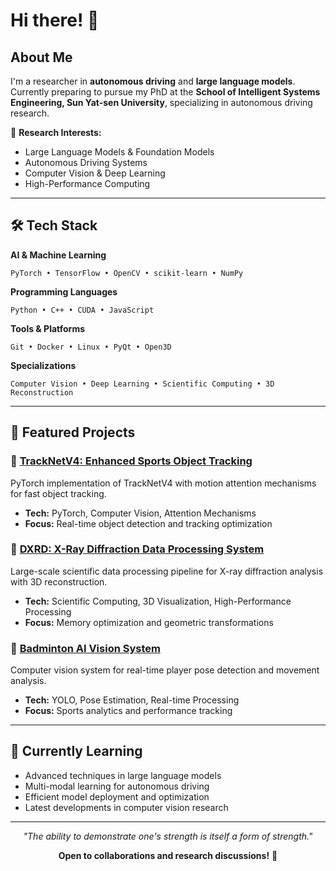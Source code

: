 # Hi there! 👋

## About Me

I'm a researcher in **autonomous driving** and **large language models**. Currently preparing to pursue my PhD at the **School of Intelligent Systems Engineering, Sun Yat-sen University**, specializing in autonomous driving research.

🔬 **Research Interests:**
- Large Language Models & Foundation Models
- Autonomous Driving Systems
- Computer Vision & Deep Learning
- High-Performance Computing
---

## 🛠️ Tech Stack

**AI & Machine Learning**
```
PyTorch • TensorFlow • OpenCV • scikit-learn • NumPy
```

**Programming Languages**
```
Python • C++ • CUDA • JavaScript
```

**Tools & Platforms**
```
Git • Docker • Linux • PyQt • Open3D
```

**Specializations**
```
Computer Vision • Deep Learning • Scientific Computing • 3D Reconstruction
```

---

## 🚀 Featured Projects

### 🎯 [TrackNetV4: Enhanced Sports Object Tracking](https://github.com/username/tracknet-v4-pytorch)
PyTorch implementation of TrackNetV4 with motion attention mechanisms for fast object tracking.
- **Tech:** PyTorch, Computer Vision, Attention Mechanisms
- **Focus:** Real-time object detection and tracking optimization

### 🔬 [DXRD: X-Ray Diffraction Data Processing System](https://github.com/username/dxrd-system)
Large-scale scientific data processing pipeline for X-ray diffraction analysis with 3D reconstruction.
- **Tech:** Scientific Computing, 3D Visualization, High-Performance Processing
- **Focus:** Memory optimization and geometric transformations

### 🏸 [Badminton AI Vision System](https://github.com/username/badminton-ai-vision)
Computer vision system for real-time player pose detection and movement analysis.
- **Tech:** YOLO, Pose Estimation, Real-time Processing
- **Focus:** Sports analytics and performance tracking

---

## 🌱 Currently Learning

- Advanced techniques in large language models
- Multi-modal learning for autonomous driving
- Efficient model deployment and optimization
- Latest developments in computer vision research

---

<div align="center">

*"The ability to demonstrate one's strength is itself a form of strength."*

**Open to collaborations and research discussions!** 🤝

</div>
